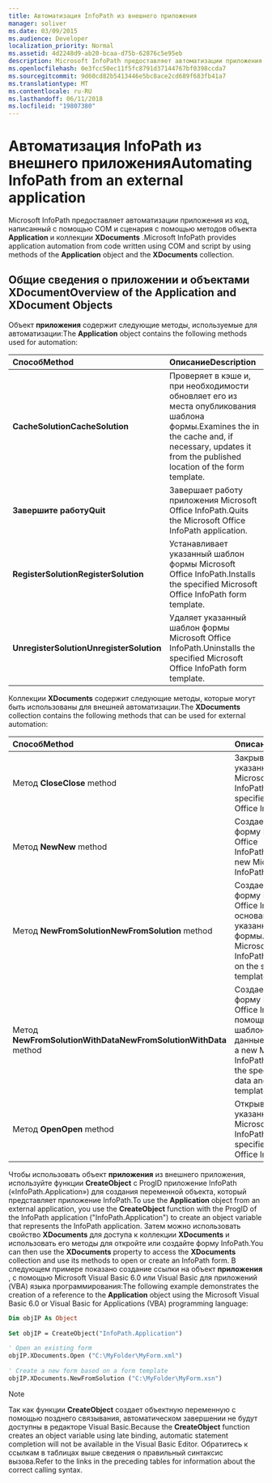 ```yaml
---
title: Автоматизация InfoPath из внешнего приложения
manager: soliver
ms.date: 03/09/2015
ms.audience: Developer
localization_priority: Normal
ms.assetid: 4d2248d9-ab20-bcaa-d75b-62876c5e95eb
description: Microsoft InfoPath предоставляет автоматизации приложения из код, написанный с помощью COM и сценария с помощью методов объекта Application и коллекции XDocuments.
ms.openlocfilehash: 0e3fcc50ec11f5fc8791d37144767bf0398ccda7
ms.sourcegitcommit: 9d60cd82b5413446e5bc8ace2cd689f683fb41a7
ms.translationtype: MT
ms.contentlocale: ru-RU
ms.lasthandoff: 06/11/2018
ms.locfileid: "19807380"
---
```

# <a name="automating-infopath-from-an-external-application"></a><span data-ttu-id="0d3e4-103">Автоматизация InfoPath из внешнего приложения</span><span class="sxs-lookup"><span data-stu-id="0d3e4-103">Automating InfoPath from an external application</span></span>

<span data-ttu-id="0d3e4-104">Microsoft InfoPath предоставляет автоматизации приложения из код, написанный с помощью COM и сценария с помощью методов объекта **Application** и коллекции **XDocuments** .</span><span class="sxs-lookup"><span data-stu-id="0d3e4-104">Microsoft InfoPath provides application automation from code written using COM and script by using methods of the **Application** object and the **XDocuments** collection.</span></span> 
  
## <a name="overview-of-the-application-and-xdocument-objects"></a><span data-ttu-id="0d3e4-105">Общие сведения о приложении и объектами XDocument</span><span class="sxs-lookup"><span data-stu-id="0d3e4-105">Overview of the Application and XDocument Objects</span></span>

<span data-ttu-id="0d3e4-106">Объект **приложения** содержит следующие методы, используемые для автоматизации:</span><span class="sxs-lookup"><span data-stu-id="0d3e4-106">The **Application** object contains the following methods used for automation:</span></span> 
  
|<span data-ttu-id="0d3e4-107">**Способ**</span><span class="sxs-lookup"><span data-stu-id="0d3e4-107">**Method**</span></span>|<span data-ttu-id="0d3e4-108">**Описание**</span><span class="sxs-lookup"><span data-stu-id="0d3e4-108">**Description**</span></span>|
|:-----|:-----|
|<span data-ttu-id="0d3e4-109">**CacheSolution**</span><span class="sxs-lookup"><span data-stu-id="0d3e4-109">**CacheSolution**</span></span> <br/> |<span data-ttu-id="0d3e4-110">Проверяет в кэше и, при необходимости обновляет его из места опубликования шаблона формы.</span><span class="sxs-lookup"><span data-stu-id="0d3e4-110">Examines the in the cache and, if necessary, updates it from the published location of the form template.</span></span>  <br/> |
|<span data-ttu-id="0d3e4-111">**Завершите работу**</span><span class="sxs-lookup"><span data-stu-id="0d3e4-111">**Quit**</span></span> <br/> |<span data-ttu-id="0d3e4-112">Завершает работу приложения Microsoft Office InfoPath.</span><span class="sxs-lookup"><span data-stu-id="0d3e4-112">Quits the Microsoft Office InfoPath application.</span></span>  <br/> |
|<span data-ttu-id="0d3e4-113">**RegisterSolution**</span><span class="sxs-lookup"><span data-stu-id="0d3e4-113">**RegisterSolution**</span></span> <br/> |<span data-ttu-id="0d3e4-114">Устанавливает указанный шаблон формы Microsoft Office InfoPath.</span><span class="sxs-lookup"><span data-stu-id="0d3e4-114">Installs the specified Microsoft Office InfoPath form template.</span></span>  <br/> |
|<span data-ttu-id="0d3e4-115">**UnregisterSolution**</span><span class="sxs-lookup"><span data-stu-id="0d3e4-115">**UnregisterSolution**</span></span> <br/> |<span data-ttu-id="0d3e4-116">Удаляет указанный шаблон формы Microsoft Office InfoPath.</span><span class="sxs-lookup"><span data-stu-id="0d3e4-116">Uninstalls the specified Microsoft Office InfoPath form template.</span></span>  <br/> |
   
<span data-ttu-id="0d3e4-117">Коллекции **XDocuments** содержит следующие методы, которые могут быть использованы для внешней автоматизации.</span><span class="sxs-lookup"><span data-stu-id="0d3e4-117">The **XDocuments** collection contains the following methods that can be used for external automation:</span></span> 
  
|<span data-ttu-id="0d3e4-118">**Способ**</span><span class="sxs-lookup"><span data-stu-id="0d3e4-118">**Method**</span></span>|<span data-ttu-id="0d3e4-119">**Описание**</span><span class="sxs-lookup"><span data-stu-id="0d3e4-119">**Description**</span></span>|
|:-----|:-----|
|<span data-ttu-id="0d3e4-120">Метод **Close**</span><span class="sxs-lookup"><span data-stu-id="0d3e4-120">**Close** method</span></span>  <br/> |<span data-ttu-id="0d3e4-121">Закрывает указанную форму Microsoft Office InfoPath.</span><span class="sxs-lookup"><span data-stu-id="0d3e4-121">Closes the specified Microsoft Office InfoPath form.</span></span>  <br/> |
|<span data-ttu-id="0d3e4-122">Метод **New**</span><span class="sxs-lookup"><span data-stu-id="0d3e4-122">**New** method</span></span>  <br/> |<span data-ttu-id="0d3e4-123">Создает новую форму Microsoft Office InfoPath.</span><span class="sxs-lookup"><span data-stu-id="0d3e4-123">Creates a new Microsoft Office InfoPath form.</span></span>  <br/> |
|<span data-ttu-id="0d3e4-124">Метод **NewFromSolution**</span><span class="sxs-lookup"><span data-stu-id="0d3e4-124">**NewFromSolution** method</span></span>  <br/> |<span data-ttu-id="0d3e4-125">Создает новую форму Microsoft Office InfoPath на основании указанного шаблона формы.</span><span class="sxs-lookup"><span data-stu-id="0d3e4-125">Creates a new Microsoft Office InfoPath form based on the specified form template.</span></span>  <br/> |
|<span data-ttu-id="0d3e4-126">Метод **NewFromSolutionWithData**</span><span class="sxs-lookup"><span data-stu-id="0d3e4-126">**NewFromSolutionWithData** method</span></span>  <br/> |<span data-ttu-id="0d3e4-127">Создает новую форму Microsoft Office InfoPath с помощью указанного шаблона формы и данные XML.</span><span class="sxs-lookup"><span data-stu-id="0d3e4-127">Creates a new Microsoft Office InfoPath form using the specified XML data and form template.</span></span>  <br/> |
|<span data-ttu-id="0d3e4-128">Метод **Open**</span><span class="sxs-lookup"><span data-stu-id="0d3e4-128">**Open** method</span></span>  <br/> |<span data-ttu-id="0d3e4-129">Открывает указанную форму Microsoft Office InfoPath.</span><span class="sxs-lookup"><span data-stu-id="0d3e4-129">Opens the specified Microsoft Office InfoPath form.</span></span>  <br/> |
   
<span data-ttu-id="0d3e4-130">Чтобы использовать объект **приложения** из внешнего приложения, используйте функции **CreateObject** с ProgID приложение InfoPath («InfoPath.Application») для создания переменной объекта, который представляет приложение InfoPath.</span><span class="sxs-lookup"><span data-stu-id="0d3e4-130">To use the **Application** object from an external application, you use the **CreateObject** function with the ProgID of the InfoPath application ("InfoPath.Application") to create an object variable that represents the InfoPath application.</span></span> <span data-ttu-id="0d3e4-131">Затем можно использовать свойство **XDocuments** для доступа к коллекции **XDocuments** и использовать его методы для откройте или создайте форму InfoPath.</span><span class="sxs-lookup"><span data-stu-id="0d3e4-131">You can then use the **XDocuments** property to access the **XDocuments** collection and use its methods to open or create an InfoPath form.</span></span> <span data-ttu-id="0d3e4-132">В следующем примере показано создание ссылки на объект **приложения** , с помощью Microsoft Visual Basic 6.0 или Visual Basic для приложений (VBA) языка программирования:</span><span class="sxs-lookup"><span data-stu-id="0d3e4-132">The following example demonstrates the creation of a reference to the **Application** object using the Microsoft Visual Basic 6.0 or Visual Basic for Applications (VBA) programming language:</span></span> 
  
```vb
Dim objIP As Object 
 
Set objIP = CreateObject("InfoPath.Application") 
 
' Open an existing form 
objIP.XDocuments.Open ("C:\MyFolder\MyForm.xml") 
 
' Create a new form based on a form template 
objIP.XDocuments.NewFromSolution ("C:\MyFolder\MyForm.xsn") 

```

> [!NOTE]
> <span data-ttu-id="0d3e4-133">Так как функции **CreateObject** создает объектную переменную с помощью позднего связывания, автоматическом завершении не будут доступны в редакторе Visual Basic.</span><span class="sxs-lookup"><span data-stu-id="0d3e4-133">Because the **CreateObject** function creates an object variable using late binding, automatic statement completion will not be available in the Visual Basic Editor.</span></span> <span data-ttu-id="0d3e4-134">Обратитесь к ссылкам в таблицах выше сведения о правильный синтаксис вызова.</span><span class="sxs-lookup"><span data-stu-id="0d3e4-134">Refer to the links in the preceding tables for information about the correct calling syntax.</span></span> 
  

